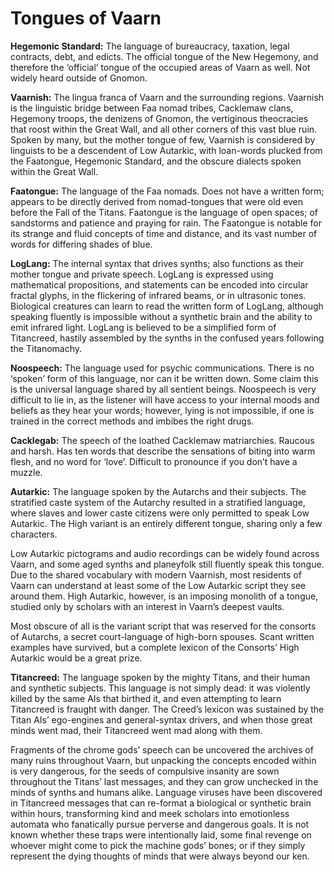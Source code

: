 # Tongues of Vaarn

**Hegemonic Standard:** The language of bureaucracy, taxation, legal contracts, debt, and edicts. The official tongue of the New Hegemony, and therefore the ‘official’ tongue of the occupied areas of Vaarn as well. Not widely heard outside of Gnomon.

**Vaarnish:** The lingua franca of Vaarn and the surrounding regions. Vaarnish is the linguistic bridge between Faa nomad tribes, Cacklemaw clans, Hegemony troops, the denizens of Gnomon, the vertiginous theocracies that roost within the Great Wall, and all other corners of this vast blue ruin. Spoken by many, but the mother tongue of few, Vaarnish is considered by linguists to be a descendent of Low Autarkic, with loan-words plucked from the Faatongue, Hegemonic Standard, and the obscure dialects spoken within the Great Wall.
 
**Faatongue:** The language of the Faa nomads. Does not have a written form; appears to be directly derived from nomad-tongues that were old even before the Fall of the Titans. Faatongue is the language of open spaces; of sandstorms and patience and praying for rain. The Faatongue is notable for its strange and fluid concepts of time and distance, and its vast number of words for differing shades of blue.

**LogLang:** The internal syntax that drives synths; also functions as their mother tongue and private speech. LogLang is expressed using mathematical propositions, and statements can be encoded into circular fractal glyphs, in the flickering of infrared beams, or in ultrasonic tones. 
Biological creatures can learn to read the written form of LogLang, although speaking fluently is impossible without a synthetic brain and the ability to emit infrared light. LogLang is believed to be a simplified form of Titancreed, hastily assembled by the synths in the confused years following the Titanomachy.

**Noospeech:** The language used for psychic communications. There is no ‘spoken’ form of this language, nor can it be written down. Some claim this is the universal language shared by all sentient beings. Noospeech is very difficult to lie in, as the listener will have access to your internal moods and beliefs as they hear your words; however, lying is not impossible, if one is trained in the correct methods and imbibes the right drugs.

**Cacklegab:** The speech of the loathed Cacklemaw matriarchies. Raucous and harsh. Has ten words that describe the sensations of biting into warm flesh, and no word for ‘love’. Difficult to pronounce if you don’t have a muzzle.

**Autarkic:** The language spoken by the Autarchs and their subjects. The stratified caste system of the Autarchy resulted in a stratified language, where slaves and lower caste citizens were only permitted to speak Low Autarkic. The High variant is an entirely different tongue, sharing only a few characters.

Low Autarkic pictograms and audio recordings can be widely found across Vaarn, and some aged synths and planeyfolk still fluently speak this tongue. Due to the shared vocabulary with modern Vaarnish, most residents of Vaarn can understand at least some of the Low Autarkic script they see around them. High Autarkic, however, is an imposing monolith of a tongue, studied only by scholars with an interest in Vaarn’s deepest vaults. 

Most obscure of all is the variant script that was reserved for the consorts of Autarchs, a secret court-language of high-born spouses. Scant written examples have survived, but a complete lexicon of the Consorts’ High Autarkic would be a great prize.

**Titancreed:** The language spoken by the mighty Titans, and their human and synthetic subjects. This language is not simply dead: it was violently killed by the same AIs that birthed it, and even attempting to learn Titancreed is fraught with danger. The Creed’s lexicon was sustained by the Titan AIs’ ego-engines and general-syntax drivers, and when those great minds went mad, their Titancreed went mad along with them.

Fragments of the chrome gods’ speech can be uncovered the archives of many ruins throughout Vaarn, but unpacking the concepts encoded within is very dangerous, for the seeds of compulsive insanity are sown throughout the Titans’ last messages, and they can grow unchecked in the minds of synths and humans alike. Language viruses have been discovered in Titancreed messages that can re-format a biological or synthetic brain within hours, transforming kind and meek scholars into emotionless automata who fanatically pursue perverse and dangerous goals. It is not known whether these traps were intentionally laid, some final revenge on whoever might come to pick the machine gods’ bones; or if they simply represent the dying thoughts of minds that were always beyond our ken.
